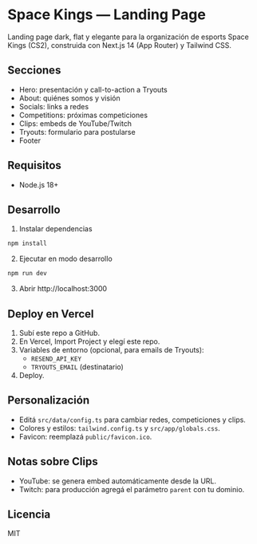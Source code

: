 # Space Kings — Landing Page

Landing page dark, flat y elegante para la organización de esports Space Kings (CS2), construida con Next.js 14 (App Router) y Tailwind CSS.

## Secciones
- Hero: presentación y call-to-action a Tryouts
- About: quiénes somos y visión
- Socials: links a redes
- Competitions: próximas competiciones
- Clips: embeds de YouTube/Twitch
- Tryouts: formulario para postularse
- Footer

## Requisitos
- Node.js 18+

## Desarrollo
1. Instalar dependencias
```cmd
npm install
```
2. Ejecutar en modo desarrollo
```cmd
npm run dev
```
3. Abrir http://localhost:3000

## Deploy en Vercel
1. Subí este repo a GitHub.
2. En Vercel, Import Project y elegí este repo.
3. Variables de entorno (opcional, para emails de Tryouts):
   - `RESEND_API_KEY`
   - `TRYOUTS_EMAIL` (destinatario)
4. Deploy.

## Personalización
- Editá `src/data/config.ts` para cambiar redes, competiciones y clips.
- Colores y estilos: `tailwind.config.ts` y `src/app/globals.css`.
- Favicon: reemplazá `public/favicon.ico`.

## Notas sobre Clips
- YouTube: se genera embed automáticamente desde la URL.
- Twitch: para producción agregá el parámetro `parent` con tu dominio.

## Licencia
MIT